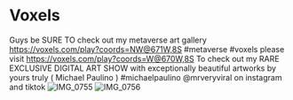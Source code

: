 # Voxels
Guys be SURE TO check out my metaverse art gallery https://voxels.com/play?coords=NW@671W,8S  #metaverse #voxels 
please visit https://voxels.com/play?coords=W@670W,8S To check out my RARE EXCLUSIVE DIGITAL ART SHOW with exceptionally beautiful artworks by yours truly ( Michael Paulino ) #michaelpaulino 
@mrveryviral on instagram and tiktok ![IMG_0755](https://github.com/user-attachments/assets/9004f61a-3052-4be8-b38b-6b109face7ed)
![IMG_0756](https://github.com/user-attachments/assets/fc6608f9-1817-4b73-b77b-111dc0e187b5)
